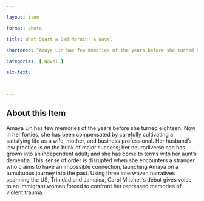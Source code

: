 ```yaml
--- 

layout: item 

format: photo 

title: What Start a Bad Mornin':A Novel

shortdesc: “Amaya Lin has few memories of the years before she turned eighteen.”
 
categories: [ Novel ]

alt-text:  

 

--- 
```


## About this Item 

Amaya Lin has few memories of the years before she turned eighteen. Now in her forties, she has been compensated by carefully cultivating a satisfying life as a wife, mother, and business professional. Her husband’s law practice is on the brink of major success; her neurodiverse son has grown into an independent adult; and she has come to terms with her aunt’s dementia. This sense of order is disrupted when she encounters a stranger who claims to have an impossible connection, launching Amaya on a tumultuous journey into the past. Using three interwoven narratives spanning the US, Trinidad and Jamaica, Carol Mitchell’s debut gives voice to an immigrant woman forced to confront her repressed memories of violent trauma. 
